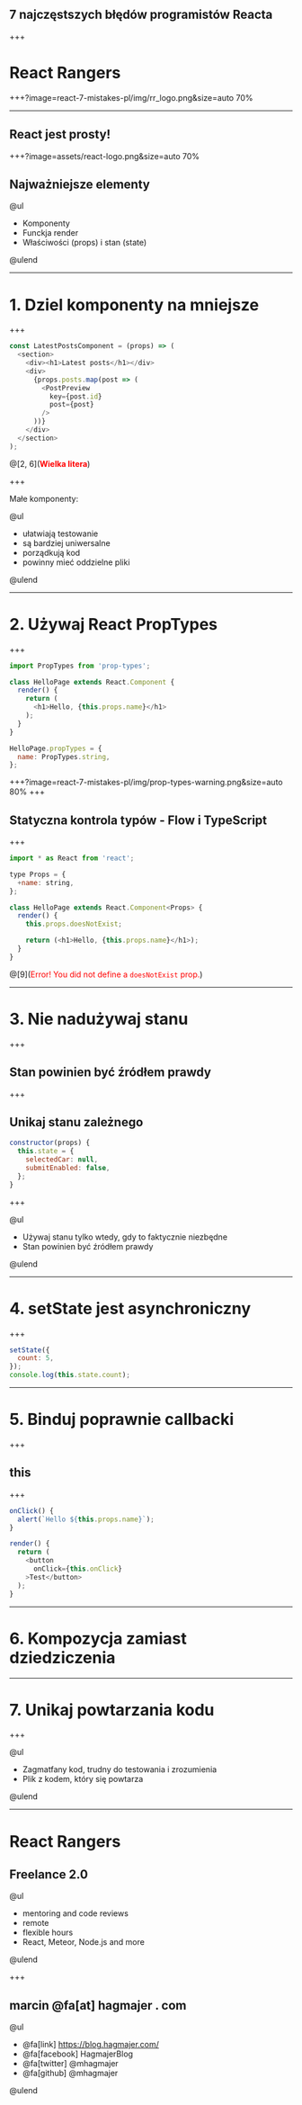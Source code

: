 ## 7 najczęstszych błędów programistów Reacta

+++

# React Rangers

+++?image=react-7-mistakes-pl/img/rr_logo.png&size=auto 70%

---

## React jest prosty!

+++?image=assets/react-logo.png&size=auto 70%

## Najważniejsze elementy

@ul

- Komponenty
- Funckja render
- Właściwości (props) i stan (state)

@ulend

---

# 1. Dziel komponenty na mniejsze

+++

```javascript
const LatestPostsComponent = (props) => (
  <section>
    <div><h1>Latest posts</h1></div>
    <div>
      {props.posts.map(post => (
        <PostPreview
          key={post.id}
          post={post}
        />
      ))}
    </div>
  </section>
);
```

@[2, 6](<span style="color: red; font-weight: bold">Wielka litera</span>)

+++

Małe komponenty:

@ul

- ułatwiają testowanie
- są bardziej uniwersalne
- porządkują kod
- powinny mieć oddzielne pliki

@ulend

---

# 2. Używaj React PropTypes

+++

```javascript
import PropTypes from 'prop-types';

class HelloPage extends React.Component {
  render() {
    return (
      <h1>Hello, {this.props.name}</h1>
    );
  }
}

HelloPage.propTypes = {
  name: PropTypes.string,
};
```

+++?image=react-7-mistakes-pl/img/prop-types-warning.png&size=auto 80%
+++

## Statyczna kontrola typów - Flow i TypeScript

+++

```javascript
import * as React from 'react';

type Props = {
  +name: string,
};

class HelloPage extends React.Component<Props> {
  render() {
    this.props.doesNotExist;

    return (<h1>Hello, {this.props.name}</h1>);
  }
}
```

@[9](<span style="color: red">Error! You did not define a `doesNotExist` prop.</span>)

---

# 3. Nie nadużywaj stanu

<!-- State is a subset of data that, if changed, causes a React component to re-render itself. -->

+++

## Stan powinien być źródłem prawdy

+++

## Unikaj stanu zależnego

```javascript
constructor(props) {
  this.state = {
    selectedCar: null,
    submitEnabled: false,
  };
}
```

+++

@ul

- Używaj stanu tylko wtedy, gdy to faktycznie niezbędne
- Stan powinien być źródłem prawdy

@ulend

---

# 4. setState jest asynchroniczny

+++

```javascript
setState({
  count: 5,
});
console.log(this.state.count);
```

---

# 5. Binduj poprawnie callbacki

+++

## this

+++

```javascript
onClick() {
  alert(`Hello ${this.props.name}`);
}

render() {
  return (
    <button
      onClick={this.onClick}
    >Test</button>
  );
}
```

---

# 6. Kompozycja zamiast dziedziczenia

---

# 7. Unikaj powtarzania kodu

+++

@ul

- Zagmatfany kod, trudny do testowania i zrozumienia
- Plik z kodem, który się powtarza

@ulend

---

# React Rangers
## Freelance 2.0

@ul

- mentoring and code reviews
- remote
- flexible hours
- React, Meteor, Node.js and more

@ulend

+++

## marcin @fa[at] hagmajer . com

@ul

- @fa[link] https://blog.hagmajer.com/
- @fa[facebook] HagmajerBlog
- @fa[twitter] @mhagmajer
- @fa[github] @mhagmajer

@ulend
